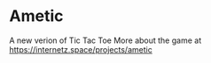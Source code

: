 # Ametic
A new verion of Tic Tac Toe </b>
More about the game at https://internetz.space/projects/ametic
